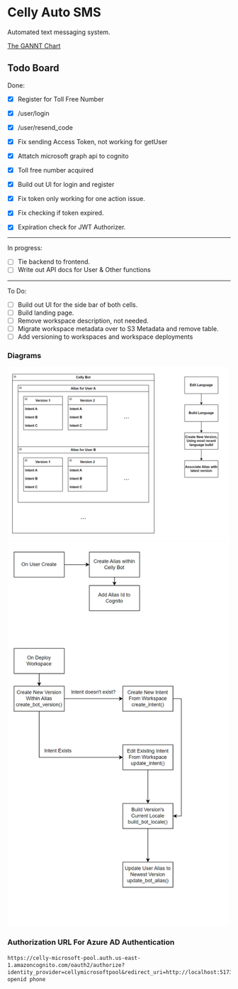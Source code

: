 # Celly Auto SMS

Automated text messaging system.

[The GANNT Chart](https://docs.google.com/spreadsheets/d/1BHNAObOwO4VI0TWgIXEIb1LyrxmVR_9PMCc-vQX5WZY/edit#gid=0)

## Todo Board

Done:

- [x] Register for Toll Free Number
- [x] /user/login
- [x] /user/resend_code
- [x] Fix sending Access Token, not working for getUser
- [x] Attatch microsoft graph api to cognito
- [x] Toll free number acquired
- [x] Build out UI for login and register
- [x] Fix token only working for one action issue.
- [x] Fix checking if token expired.
- [x] Expiration check for JWT Authorizer.



---

In progress:

- [ ] Tie backend to frontend.
- [ ] Write out API docs for User & Other functions

---

To Do:

- [ ] Build out UI for the side bar of both cells.
- [ ] Build landing page.
- [ ] Remove workspace description, not needed.
- [ ] Migrate workspace metadata over to S3 Metadata and remove table.
- [ ] Add versioning to workspaces and workspace deployments

### Diagrams

<img width="500px" src="./Diagrams/bot_schema.png"/>
<img width="500px" src="./Diagrams/deployment_pipeline.png"/>

### Authorization URL For Azure AD Authentication

```
https://celly-microsoft-pool.auth.us-east-1.amazoncognito.com/oauth2/authorize?identity_provider=cellymicrosoftpool&redirect_uri=http://localhost:5173&response_type=TOKEN&client_id=5dfi8s06l6ephu5e5c6vri4aqe&scope=email openid phone
```
